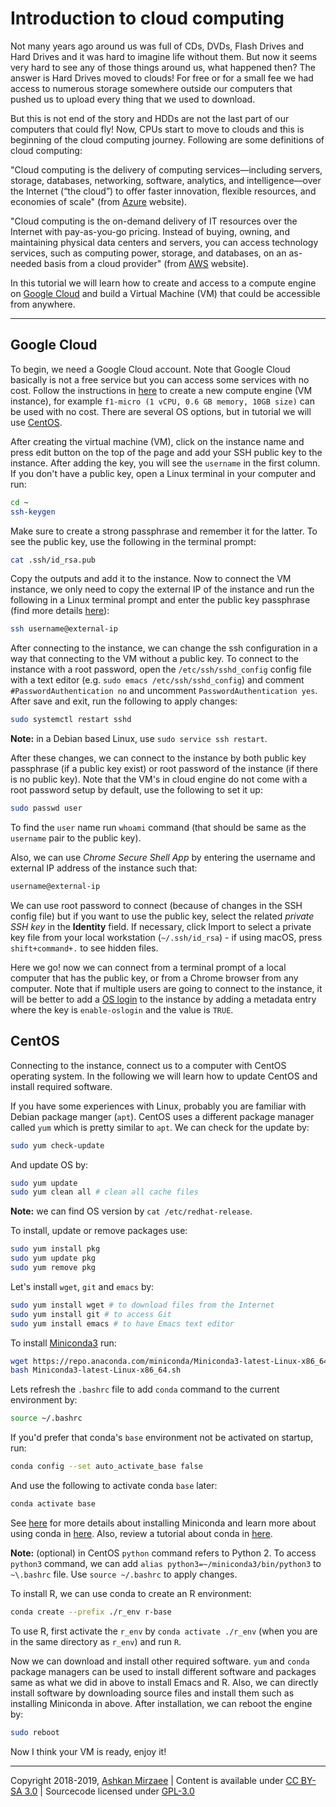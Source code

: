 # Introduction to cloud computing

Not many years ago around us was full of CDs, DVDs, Flash Drives and Hard Drives and it was hard to imagine life without them. But now it seems very hard to see any of those things around us, what happened then? The answer is Hard Drives moved to clouds! For free or for a small fee we had access to numerous storage somewhere outside our computers that pushed us to upload every thing that we used to download. 

But this is not end of the story and HDDs are not the last part of our computers that could fly! Now, CPUs start to move to clouds and this is beginning of the cloud computing journey. Following are some definitions of cloud computing:

"Cloud computing is the delivery of computing services—including servers, storage, databases, networking, software, analytics, and intelligence—over the Internet (“the cloud”) to offer faster innovation, flexible resources, and economies of scale" (from [Azure](https://azure.microsoft.com/en-us/overview/what-is-cloud-computing/) website).

"Cloud computing is the on-demand delivery of IT resources over the Internet with pay-as-you-go pricing. Instead of buying, owning, and maintaining physical data centers and servers, you can access technology services, such as computing power, storage, and databases, on an as-needed basis from a cloud provider" (from [AWS](https://aws.amazon.com/what-is-cloud-computing/) website).

In this tutorial we will learn how to create and access to a compute engine on [Google Cloud](https://cloud.google.com) and build a Virtual Machine (VM) that could be accessible from anywhere.

---

## Google Cloud
To begin, we need a Google Cloud account. Note that Google Cloud basically is not a free service but you can access some services with no cost. Follow the instructions in [here](https://cloud.google.com/compute/docs/quickstart-linux) to create a new compute engine (VM instance), for example `f1-micro (1 vCPU, 0.6 GB memory, 10GB size)` can be used with no cost. There are several OS options, but in tutorial we will use [CentOS](https://www.centos.org).

After creating the virtual machine (VM), click on the instance name and press edit button on the top of the page and add your SSH public key to the instance. After adding the key, you will see the `username` in the first column. If you don't have a public key, open a Linux terminal in your computer and run:
```bash
cd ~
ssh-keygen
```

Make sure to create a strong passphrase and remember it for the latter. To see the public key, use the following in the terminal prompt:
```bash
cat .ssh/id_rsa.pub
```

Copy the outputs and add it to the instance. Now to connect the VM instance, we only need to copy the external IP of the instance and run the following in a Linux terminal prompt and enter the public key passphrase (find more details [here](https://cloud.google.com/compute/docs/instances/connecting-advanced#thirdpartytools)):
```bash
ssh username@external-ip
```

After connecting to the instance, we can change the ssh configuration in a way that connecting to the VM without a public key. To connect to the instance with a root password, open the `/etc/ssh/sshd_config` config file with a text editor (e.g. `sudo emacs /etc/ssh/sshd_config`) and comment `#PasswordAuthentication no` and uncomment `PasswordAuthentication yes`. After save and exit, run the following to apply changes:
```bash
sudo systemctl restart sshd
```

**Note:** in a Debian based Linux, use `sudo service ssh restart`.

After these changes, we can connect to the instance by both public key passphrase (if a public key exist) or root password of the instance (if there is no public key). Note that the VM's in cloud engine do not come with a root password setup by default, use the following to set it up:
```bash
sudo passwd user
```

To find the `user` name run `whoami` command (that should be same as the `username` pair to the public key).

Also, we can use *Chrome Secure Shell App* by entering the username and external IP address of the instance such that:
```bash
username@external-ip
```

We can use root password to connect (because of changes in the SSH config file) but if you want to use the public key, select the related *private SSH key* in the **Identity** field. If necessary, click Import to select a private key file from your local workstation (`~/.ssh/id_rsa`) - if using macOS, press `shift+command+.` to see hidden files.

Here we go! now we can connect from a terminal prompt of a local computer that has the public key, or from a Chrome browser from any computer. Note that if multiple users are going to connect to the instance, it will be better to add a [OS login](https://cloud.google.com/compute/docs/instances/managing-instance-access) to the instance by adding a metadata entry where the key is `enable-oslogin` and the value is `TRUE`. 

## CentOS
Connecting to the instance, connect us to a computer with CentOS operating system. In the following we will learn how to update CentOS and install required software. 

If you have some experiences with Linux, probably you are familiar with Debian package manger (`apt`). CentOS uses a different package manager called `yum` which is pretty similar to `apt`. We can check for the update by:
```bash
sudo yum check-update
```

And update OS by:
```bash
sudo yum update
sudo yum clean all # clean all cache files
```

**Note:** we can find OS version by `cat /etc/redhat-release`.

To install, update or remove packages use:
```bash
sudo yum install pkg
sudo yum update pkg
sudo yum remove pkg
```

Let's install `wget`, `git` and `emacs` by:
```bash
sudo yum install wget # to download files from the Internet
sudo yum install git # to access Git
sudo yum install emacs # to have Emacs text editor
```

To install [Miniconda3](https://docs.conda.io/en/latest/miniconda.html) run:
```bash
wget https://repo.anaconda.com/miniconda/Miniconda3-latest-Linux-x86_64.sh
bash Miniconda3-latest-Linux-x86_64.sh
```

Lets refresh the `.bashrc` file to add `conda` command to the current environment by:
```bash
source ~/.bashrc
```

If you'd prefer that conda's `base` environment not be activated on startup, run:
```bash
conda config --set auto_activate_base false
```

And use the following to activate conda `base` later:
```bash
conda activate base
```

See [here](https://conda.io/projects/conda/en/latest/user-guide/install/linux.html) for more details about installing Miniconda and learn more about using conda in [here](https://docs.conda.io/projects/conda/en/latest/user-guide/getting-started.html). Also, review a tutorial about conda in [here](https://ashki23.github.io/python_env.html#miniconda).

**Note:** (optional) in CentOS `python` command refers to Python 2. To access `python3` command, we can add `alias python3=~/miniconda3/bin/python3` to `~\.bashrc` file. Use `source ~/.bashrc` to apply changes.

To install R, we can use conda to create an R environment:
```bash
conda create --prefix ./r_env r-base
```

To use R, first activate the `r_env` by `conda activate ./r_env` (when you are in the same directory as `r_env`) and run `R`.

Now we can download and install other required software. `yum` and `conda` package managers can be used to install different software and packages same as what we did in above to install Emacs and R. Also, we can directly install software by downloading source files and install them such as installing Miniconda in above. After installation, we can reboot the engine by:
```bash
sudo reboot
```

Now I think your VM is ready, enjoy it!

---
Copyright 2018-2019, [Ashkan Mirzaee](https://ashki23.github.io/index.html) | Content is available under [CC BY-SA 3.0](https://creativecommons.org/licenses/by-sa/3.0/) | Sourcecode licensed under [GPL-3.0](https://www.gnu.org/licenses/gpl-3.0.en.html)

